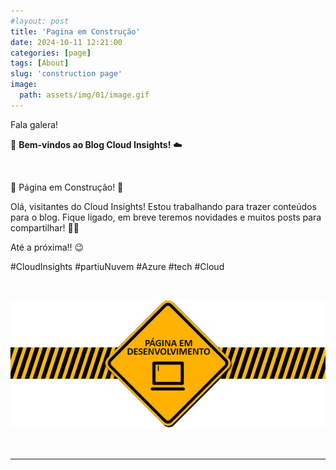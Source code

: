 ```yaml
---
#layout: post
title: 'Pagina em Construção'
date: 2024-10-11 12:21:00
categories: [page]
tags: [About]
slug: 'construction page'
image:
  path: assets/img/01/image.gif
---
```


Fala galera!

👋 **Bem-vindos ao Blog Cloud Insights!** ☁️

<br>

🚧 Página em Construção! 🚧

Olá, visitantes do Cloud Insights! Estou trabalhando para trazer conteúdos para o blog. Fique ligado, em breve teremos novidades e muitos posts para compartilhar! 🚀✨

Até a próxima!! 😉

#CloudInsights #partiuNuvem #Azure #tech #Cloud

<br>

![logotipo](/assets/img/01/image.gif)

<br>

<hr>





